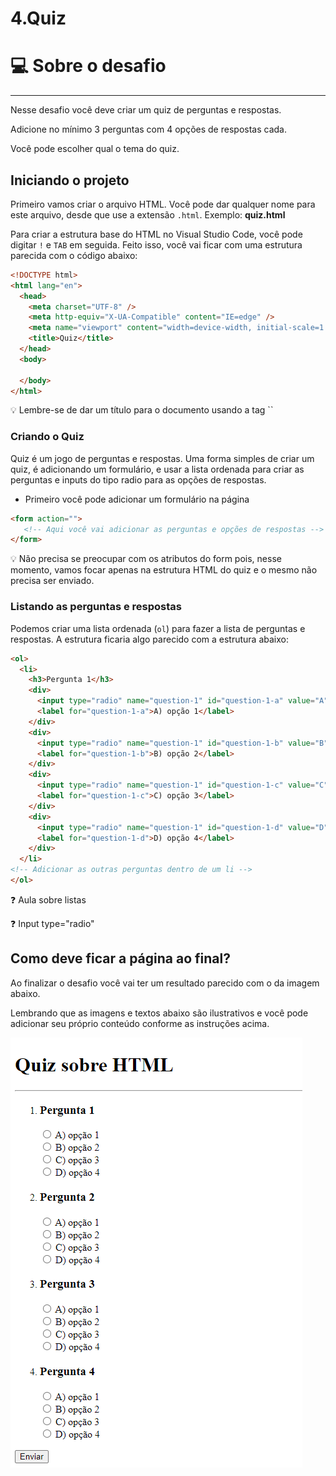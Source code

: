 # 4.Quiz

# 💻 Sobre o desafio

---

Nesse desafio você deve criar um quiz de perguntas e respostas. 

Adicione no mínimo 3 perguntas com 4 opções de respostas cada. 

Você pode escolher qual o tema do quiz.

## Iniciando o projeto

Primeiro vamos criar o arquivo HTML. Você pode dar qualquer nome para este arquivo, desde que use a extensão `.html`. Exemplo: **quiz.html** 

Para criar a estrutura base do HTML no Visual Studio Code, você pode digitar `!` e `TAB` em seguida. Feito isso, você vai ficar com uma estrutura parecida com o código abaixo:

```html
<!DOCTYPE html>
<html lang="en">
  <head>
    <meta charset="UTF-8" />
    <meta http-equiv="X-UA-Compatible" content="IE=edge" />
    <meta name="viewport" content="width=device-width, initial-scale=1.0" />
    <title>Quiz</title>
  </head>
  <body>

  </body>
</html>
```

<aside>
💡 Lembre-se de dar um título para o documento usando a tag `<title>` 
`<title>Quiz</title>`

</aside>

### Criando o Quiz

Quiz é um jogo de perguntas e respostas. Uma forma simples de criar um quiz, é adicionando um formulário, e usar a lista ordenada para criar as perguntas e inputs do tipo radio para as opções de respostas.

- Primeiro você pode adicionar um formulário na página

```html
<form action="">
   <!-- Aqui você vai adicionar as perguntas e opções de respostas -->
</form>
```

<aside>
💡 Não precisa se preocupar com os atributos do form pois, nesse momento, vamos focar apenas na estrutura HTML do quiz e o mesmo não precisa ser enviado.

</aside>

### Listando as perguntas e respostas

Podemos criar uma lista ordenada (`ol`) para fazer a lista de perguntas e respostas. A estrutura ficaria algo parecido com a estrutura abaixo:

```html
<ol>
  <li>
    <h3>Pergunta 1</h3>
    <div>
      <input type="radio" name="question-1" id="question-1-a" value="A" />
      <label for="question-1-a">A) opção 1</label>
    </div>
    <div>
      <input type="radio" name="question-1" id="question-1-b" value="B" />
      <label for="question-1-b">B) opção 2</label>
    </div>
    <div>
      <input type="radio" name="question-1" id="question-1-c" value="C" />
      <label for="question-1-c">C) opção 3</label>
    </div>
    <div>
      <input type="radio" name="question-1" id="question-1-d" value="D" />
      <label for="question-1-d">D) opção 4</label>
    </div>
  </li>
<!-- Adicionar as outras perguntas dentro de um li -->
</ol>
```

<aside>
❓ Aula sobre listas

[](https://app.rocketseat.com.br/node/o-guia-estelar-de-html/group/trabalhando-com-elementos/lesson/listas)

</aside>

<aside>
❓ Input type="radio"

[](https://app.rocketseat.com.br/node/formularios-de-outro-planeta/group/tags-de-entrada-de-dados/lesson/radio)

</aside>

## Como deve ficar a página ao final?

Ao finalizar o desafio você vai ter um resultado parecido com o da imagem abaixo. 

Lembrando que as imagens e textos abaixo são ilustrativos e você pode adicionar seu próprio conteúdo conforme as instruções acima.

![Modelo do Quiz](../../assets/quiz.png)